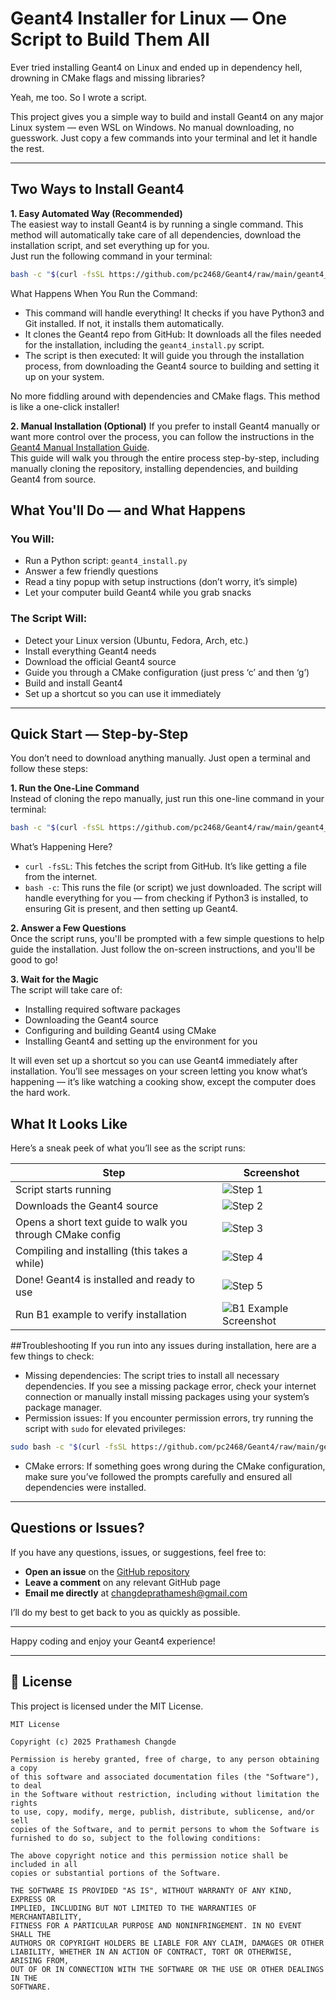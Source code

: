 # Geant4 Installer for Linux — One Script to Build Them All

Ever tried installing Geant4 on Linux and ended up in dependency hell, drowning in CMake flags and missing libraries?

Yeah, me too. So I wrote a script.

This project gives you a simple way to build and install Geant4 on any major Linux system — even WSL on Windows. No manual downloading, no guesswork. Just copy a few commands into your terminal and let it handle the rest.

---
## Two Ways to Install Geant4
**1. Easy Automated Way (Recommended)**  
The easiest way to install Geant4 is by running a single command. This method will automatically take care of all dependencies, download the installation script, and set everything up for you.  
Just run the following command in your terminal:
```bash
bash -c "$(curl -fsSL https://github.com/pc2468/Geant4/raw/main/geant4_install.sh)"
```
What Happens When You Run the Command:
- This command will handle everything! It checks if you have Python3 and Git installed. If not, it installs them automatically.
- It clones the Geant4 repo from GitHub: It downloads all the files needed for the installation, including the `geant4_install.py` script.
- The script is then executed: It will guide you through the installation process, from downloading the Geant4 source to building and setting it up on your system.

No more fiddling around with dependencies and CMake flags. This method is like a one-click installer!

**2. Manual Installation (Optional)**
If you prefer to install Geant4 manually or want more control over the process, you can follow the instructions in the [Geant4 Manual Installation Guide](https://github.com/pc2468/Geant4/raw/main/geant4_manual_install.pdf).  
This guide will walk you through the entire process step-by-step, including manually cloning the repository, installing dependencies, and building Geant4 from source.

## What You'll Do — and What Happens

### You Will:
- Run a Python script: `geant4_install.py`
- Answer a few friendly questions
- Read a tiny popup with setup instructions (don’t worry, it’s simple)
- Let your computer build Geant4 while you grab snacks

### The Script Will:
- Detect your Linux version (Ubuntu, Fedora, Arch, etc.)
- Install everything Geant4 needs
- Download the official Geant4 source
- Guide you through a CMake configuration (just press ‘c’ and then ‘g’)
- Build and install Geant4
- Set up a shortcut so you can use it immediately

---

## Quick Start — Step-by-Step

You don’t need to download anything manually. Just open a terminal and follow these steps:  

**1. Run the One-Line Command**  
Instead of cloning the repo manually, just run this one-line command in your terminal:
```bash
bash -c "$(curl -fsSL https://github.com/pc2468/Geant4/raw/main/geant4_install.sh)"
```
What’s Happening Here?
- `curl -fsSL`: This fetches the script from GitHub. It’s like getting a file from the internet.
-  `bash -c`: This runs the file (or script) we just downloaded.
The script will handle everything for you — from checking if Python3 is installed, to ensuring Git is present, and then setting up Geant4.

**2. Answer a Few Questions**  
Once the script runs, you'll be prompted with a few simple questions to help guide the installation. Just follow the on-screen instructions, and you'll be good to go!

**3. Wait for the Magic**  
The script will take care of:
- Installing required software packages
- Downloading the Geant4 source
- Configuring and building Geant4 using CMake
- Installing Geant4 and setting up the environment for you  

It will even set up a shortcut so you can use Geant4 immediately after installation. You’ll see messages on your screen letting you know what’s happening — it’s like watching a cooking show, except the computer does the hard work.

## What It Looks Like

Here’s a sneak peek of what you’ll see as the script runs:

| Step | Screenshot |
|------|------------|
| Script starts running | ![Step 1](Screenshot/step1.png) |
| Downloads the Geant4 source | ![Step 2](Screenshot/step2.png) |
| Opens a short text guide to walk you through CMake config | ![Step 3](Screenshot/step3.png) |
| Compiling and installing (this takes a while) | ![Step 4](Screenshot/step4.png) |
| Done! Geant4 is installed and ready to use | ![Step 5](Screenshot/step5.png) |
| Run B1 example to verify installation | ![B1 Example Screenshot](Screenshot/b1_example.png) |

##Troubleshooting
If you run into any issues during installation, here are a few things to check:
- Missing dependencies: The script tries to install all necessary dependencies. If you see a missing package error, check your internet connection or manually install missing packages using your system’s package manager.
- Permission issues: If you encounter permission errors, try running the script with `sudo` for elevated privileges:
```bash
sudo bash -c "$(curl -fsSL https://github.com/pc2468/Geant4/raw/main/geant4_install.sh)"
```
- CMake errors: If something goes wrong during the CMake configuration, make sure you’ve followed the prompts carefully and ensured all dependencies were installed.

---

## Questions or Issues?

If you have any questions, issues, or suggestions, feel free to:

- **Open an issue** on the [GitHub repository](https://github.com/pc2468/Geant4/issues)
- **Leave a comment** on any relevant GitHub page
- **Email me directly** at [changdeprathamesh@gmail.com](mailto:changdeprathamesh@gmail.com)

I’ll do my best to get back to you as quickly as possible.

---

Happy coding and enjoy your Geant4 experience!

---

## 📜 License

This project is licensed under the MIT License.

```text
MIT License

Copyright (c) 2025 Prathamesh Changde

Permission is hereby granted, free of charge, to any person obtaining a copy
of this software and associated documentation files (the "Software"), to deal
in the Software without restriction, including without limitation the rights
to use, copy, modify, merge, publish, distribute, sublicense, and/or sell
copies of the Software, and to permit persons to whom the Software is
furnished to do so, subject to the following conditions:

The above copyright notice and this permission notice shall be included in all
copies or substantial portions of the Software.

THE SOFTWARE IS PROVIDED "AS IS", WITHOUT WARRANTY OF ANY KIND, EXPRESS OR
IMPLIED, INCLUDING BUT NOT LIMITED TO THE WARRANTIES OF MERCHANTABILITY,
FITNESS FOR A PARTICULAR PURPOSE AND NONINFRINGEMENT. IN NO EVENT SHALL THE
AUTHORS OR COPYRIGHT HOLDERS BE LIABLE FOR ANY CLAIM, DAMAGES OR OTHER
LIABILITY, WHETHER IN AN ACTION OF CONTRACT, TORT OR OTHERWISE, ARISING FROM,
OUT OF OR IN CONNECTION WITH THE SOFTWARE OR THE USE OR OTHER DEALINGS IN THE
SOFTWARE.

